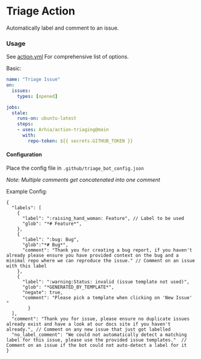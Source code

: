 # Triage Action

Automatically label and comment to an issue.

### Usage

See [action.yml](./action.yml) For comprehensive list of options.
 
Basic:

```yaml
name: "Triage Issue"
on:
  issues:
    types: [opened]

jobs:
  stale:
    runs-on: ubuntu-latest
    steps:
    - uses: Arhia/action-triaging@main
      with:
        repo-token: ${{ secrets.GITHUB_TOKEN }}
```

#### Configuration

Place the config file in `.github/triage_bot_config.json`

*Note: Multiple comments get concatenated into one comment*

Example Config:

```jsonc
{
  "labels": [
    {
      "label": ":raising_hand_woman: Feature", // Label to be used
      "glob": "*# Feature*",
    },
    {
      "label": ":bug: Bug",
      "glob":"*# Bug*",
      "comment": "Thank you for creating a bug report, if you haven't already please ensure you have provided context on the bug and a minimal repo where we can reproduce the issue." // Comment on an issue with this label
    },
    {
      "label": ":warning:Status: invalid (issue template not used)",
      "glob": "*GENERATED_BY_TEMPLATE*",
      "negate": true,
      "comment": "Please pick a template when clicking on 'New Issue' "
        }
  ],
  "comment": "Thank you for issue, please ensure no duplicate issues already exist and have a look at our docs site if you haven't already.", // Comment on any new issue that just got labelled
  "no_label_comment": "We could not automatically detect a matching label for this issue, please use the provided issue templates."  // Comment on an issue if the bot could not auto-detect a label for it
}
```